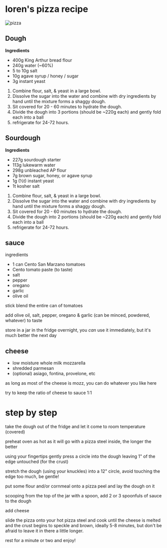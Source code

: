 # loren's pizza recipe

![pizza](pizza.png)

## Dough

**Ingredients**

- 400g King Arthur bread flour
- 240g water (~60%)
- 5 to 10g salt
- 10g agave syrup / honey / sugar
- 3g instant yeast

1. Combine flour, salt, & yeast in a large bowl.
1. Dissolve the sugar into the water and combine with dry ingredients by hand until the mixture forms a shaggy dough.
1. Sit covered for 20 - 60 minutes to hydrate the dough.
1. Divide the dough into 3 portions (should be ~220g each) and gently fold each into a ball
1. refrigerate for 24-72 hours.

## Sourdough

**Ingredients**

- 227g sourdough starter
- 113g lukewarm water
- 298g unbleached AP flour
- 7g brown sugar, honey, or agave syrup
- 1g (&frac12;t) instant yeast
- 1t kosher salt

1. Combine flour, salt, & yeast in a large bowl.
1. Dissolve the sugar into the water and combine with dry ingredients by hand until the mixture forms a shaggy dough.
1. Sit covered for 20 - 60 minutes to hydrate the dough.
1. Divide the dough into 2 portions (should be ~220g each) and gently fold each into a ball
1. refrigerate for 24-72 hours.
 
## sauce

ingredients

- 1 can Cento San Marzano tomatoes
- Cento tomato paste (to taste)
- salt
- pepper
- oregano
- garlic
- olive oil

stick blend the entire can of tomatoes

add olive oil, salt, pepper, oregano & garlic (can be minced, powdered, whatever) to taste

store in a jar in the fridge overnight, you _can_ use it immediately, but it's much better the next day

## cheese

- low moisture whole milk mozzarella
- shredded parmesan
- (optional) asiago, fontina, provelone, etc

as long as most of the cheese is mozz, you can do whatever you like here

try to keep the ratio of cheese to sauce 1:1

# step by step

take the dough out of the fridge and let it come to room temperature (covered)

preheat oven as hot as it will go with a pizza steel inside, the longer the better

using your fingertips gently press a circle into the dough leaving 1" of the edge untouched (for the crust)

stretch the dough (using your knuckles) into a 12" circle, avoid touching the edge too much, be gentle!

put some flour and/or cornmeal onto a pizza peel and lay the dough on it

scooping from the top of the jar with a spoon, add 2 or 3 spoonfuls of sauce to the dough

add cheese

slide the pizza onto your hot pizza steel and cook until the cheese is melted and the crust begins to speckle and brown, ideally 5-8 minutes, but don't be afraid to leave it in there a little longer.

rest for a minute or two and enjoy!
